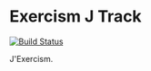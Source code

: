# Exercism J Track

[![Build Status](https://travis-ci.org/exercism/j.svg?branch=master)](https://travis-ci.org/exercism/j)

J'Exercism.
